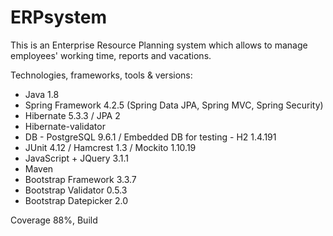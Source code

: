 # ERPsystem
This is an Enterprise Resource Planning system which allows to manage employees' working time, reports and vacations.

Technologies, frameworks, tools & versions:
- Java 1.8
- Spring Framework 4.2.5 (Spring Data JPA, Spring MVC, Spring Security)
- Hibernate 5.3.3 / JPA 2
- Hibernate-validator
- DB - PostgreSQL 9.6.1 / Embedded DB for testing - H2 1.4.191
- JUnit 4.12 / Hamcrest 1.3 / Mockito 1.10.19
- JavaScript + JQuery 3.1.1
- Maven
- Bootstrap Framework 3.3.7 
- Bootstrap Validator 0.5.3 
- Bootstrap Datepicker 2.0


Coverage 88%, Build
